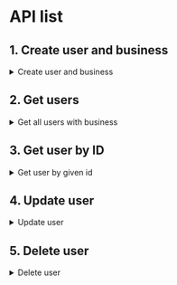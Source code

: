 # API list

## 1. Create user and business

<details>
<summary>Create user and business</summary>
<br>

## Register business user

- **Description** : This API is used to register the user and its business.
- **Request type** : mutation
- **Request body sample**:

  - **Request body**

    ```
    mutation CreateUser($data: UserInput!) {
      createUser(data: $data) {
          name
          email
          phone
          city
      }
    }
    ```

  - **Add variables like below**

    ```
    {
    "data": {
        "name" : "name",
        "city" : "city-name",
        "email": "email",
        "phone" : "phone",
        "business_name": "business name"
    },
    }
    ```

- **Response**:

```json
{
  "data": {
    "createUser": {
      "name": "sumi",
      "email": "sumi@gmail.com",
      "phone": "9999999999",
      "city": "surat"
    }
  }
}
```

</details>

## 2. Get users

<details>
<summary>Get all users with business</summary>
<br>

## Get users

- **Description** : This API is used to get users who are not admins.
- **Request type** : query
- **Request body sample**:

  - **Request body**

    ```
    query Users {
      users {
        id
        name
        email
        city
        business {
          name
        }
      }
    }
    ```

- **Response**:

```json
{
  "data": {
    "users": [
      {
        "id": 1,
        "name": "User1",
        "email": "user1@example.com",
        "city": "city",
        "business": {
          "name": "MyBusiness"
        }
      },
      {
        "id": 2,
        "name": "User2",
        "email": "user2@example.com",
        "city": "city",
        "business": null
      }
    ]
  }
}
```

</details>

## 3. Get user by ID

<details>
<summary>Get user by given id</summary>
<br>

## Get user by ID

- **Description** : This API is used to get user by given id.
- **Request type** : query
- **Request body sample**:

  - **Request body**

    ```
    query FindUser($id: String!) {
        user(id: $id) {
          id
          name
          email
          city
          business {
            name
          }
        }
      }
    ```

  - **Add variable like below**

    ```
    {
      "id": "1",
    }
    ```

- **Response**:

```json
{
  "data": {
    "user": {
      "id": 1,
      "name": "User1",
      "email": "user1@example.com",
      "city": "city",
      "business": {
        "name": "MyBusiness"
      }
    }
  }
}
```

</details>

## 4. Update user

<details>
<summary>Update user</summary>
<br>

## Update user

- **Description** : This API is used to update user.
- **Request type** : mutation
- **Request body sample**:

  - **Request body**

    ```
    mutation UpdateUser($id: String!, $data: UserInput!) {
      updateUser(id: $id, data: $data) {
        name
        email
      }
    }
    ```

  - **Add variables like below**

    ```
    {
      "id": "1",
      "data": {
        "email": "user2@example.com",
      },
    }
    ```

- **Response**:

```json
{
  "data": {
    "updateUser": {
      "name": "User1",
      "email": "user2@example.com"
    }
  }
}
```

</details>

## 5. Delete user

<details>
<summary>Delete user</summary>
<br>

## Delete user

- **Description** : This API is used to delete user.
- **Request type** : mutation
- **Request body sample**:

  - **Request body**

    ```
    mutation DeleteUser($id: Float!) {
      deleteUser(id: $id)
    }
    ```

  - **Add variables like below**

    ```
    {
      "id": "1",
    }
    ```

- **Response**:

```json
{
  "data": {
    "deleteUser": true
  }
}
```

</details>
